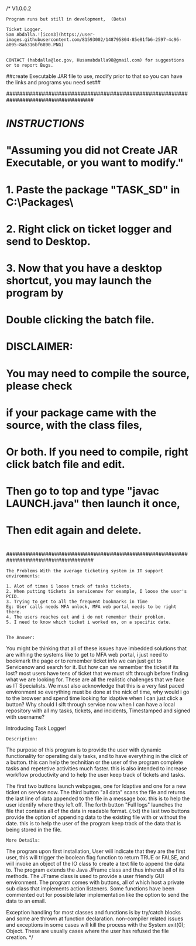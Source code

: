 /*
	V1.0.0.2 

	Program runs but still in development,  (Beta)

	Ticket Logger.
	Sam Abdalla.![icon3](https://user-images.githubusercontent.com/81593002/148795804-85e81fb6-2597-4c96-a095-8a6316bf6890.PNG)

	
	CONTACT (habdalla@loc.gov, Husamabdalla98@gmail.com) for suggestions or to report Bugs.


##create Executable JAR file to use, modify prior to that so you can have the links and programs you need set##
	
###################################################################################
#			        *INSTRUCTIONS*					  #
#	"Assuming you did not Create JAR Executable, or you want to modify."	  #
#	1. Paste the package "TASK_SD" in C:\Packages\				  #
#	2. Right click on ticket logger and send to Desktop.			  #
#	3. Now that you have a desktop shortcut, you may launch the program by 	  #
#	Double clicking the batch file.						  #
#										  #
#	DISCLAIMER:								  #	
#		You may need to compile the source, please check		  #
#		if your package came with the source, with the class files,	  #
#		Or both. If you need to compile, right click batch file and edit. #
#		Then go to top and type "javac LAUNCH.java" then launch it once,  #
#		Then edit again and delete.					  #
#										  #
###################################################################################



	The Problems With the average ticketing system in IT support environments:

	1. Alot of times i loose track of tasks tickets.
	2. When putting tickets in servicenow for example, I loose the user's PCID.
	3. Trying to get to all the frequent bookmarks in Time
	Eg: User calls needs MFA unlock, MFA web portal needs to be right there.
	4. The users reaches out and i do not remember their problem. 
	5. I need to know which ticket i worked on, on a specific date.


	The Answer:

You might be thinking that all of these issues have imbedded solutions that are withing the systems
like to get to MFA web portal, i just need to bookmark the page or to remember ticket info we can 
just get to Servicenow and search for it. But how can we remember the ticket if its lost?
most users have tens of ticket that we must sift through before finding what we are looking for.
These are all the realistic challenges that we face as IT Specialists.
We must also acknowledge that this is a very fast paced environment so everything must be done
at the nick of time, why would i go to the browser and spend time looking for idaptive when I can just click a button?
Why should I sift through service now when I can have a local repository with all my tasks, tickets, 
and incidents, Timestamped and signed with username? 

Introducing Task Logger!


	Description:

The purpose of this program is to provide the user with dynamic functionality for 
operating daily tasks, and to have everything in the click of a button.
this can help the technitian or the user of the program complete tasks and repetetive activities much faster.
this is also intended to increase workflow productivity and to help the user keep track of tickets and tasks.

The first two buttons launch webpages, one for Idaptive and one for a new ticket on service now.
The third button "all data" scans the file and returns the last line of data appended to the file in a message box.
this is to help the user identify where they left off.
The forth button "Full logs" launches the file that contains all of the data in readable format. (.txt)
the last two buttons provide the option of appending data to the existing file with or without the date. 
this is to help the user of the program keep track of the data that is being stored in the file.


	More Details:

The program upon first installation, User will indicate that 
they are the first user, this will trigger the boolean flag function to return TRUE or FALSE,
and will invoke an object of the IO class to create a text file to append the data to.
The program extends the Java JFrame class and thus inherets all of its methods.
The JFrame class is used to provide a user friendly GUI environment.
The program comes with buttons, all of which host a private sub class that implements
action listeners.
Some functions have been commented out for possible later implementation like the option to send the data to an email.

Exception handling for most classes and functions is by try/catch blocks and some are thrown at function declaration.
non-compiler related issues and exceptions in some cases will kill the process with the System.exit(0); Object.
These are usually cases where the user has refused the file creation.
*/
